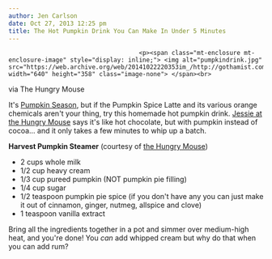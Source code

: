 ```yaml
---
author: Jen Carlson
date: Oct 27, 2013 12:25 pm
title: The Hot Pumpkin Drink You Can Make In Under 5 Minutes
---
```


	
										<p><span class="mt-enclosure mt-enclosure-image" style="display: inline;"> <img alt="pumpkindrink.jpg" src="https://web.archive.org/web/20141022220353im_/http://gothamist.com/attachments/arts_jen/pumpkindrink.jpg" width="640" height="358" class="image-none"> </span><br>
<span class="photo_caption">via The Hungry Mouse</span></p>

<p>It&apos;s <a href="https://web.archive.org/web/20141022220353/http://gothamist.com/2013/10/14/pumpkin_guts.php">Pumpkin Season</a>, but if the Pumpkin Spice Latte and its various orange chemicals aren&apos;t your thing, try this homemade hot pumpkin drink. <a href="https://web.archive.org/web/20141022220353/http://www.thehungrymouse.com/2013/10/24/harvest-pumpkin-steamer/">Jessie at the Hungry Mouse</a> says it&apos;s like hot chocolate, but with pumpkin instead of cocoa... and it only takes a few minutes to whip up a batch.  </p>

<p><strong>Harvest Pumpkin Steamer</strong> (courtesy of <a href="https://web.archive.org/web/20141022220353/http://www.thehungrymouse.com/">the Hungry Mouse</a>)<br>
</p><ul><li>2 cups whole milk<br>
</li><li>1/2 cup heavy cream<br>
</li><li>1/3 cup pureed pumpkin (NOT pumpkin pie filling)<br>
</li><li>1/4 cup sugar<br>
</li><li>1/2 teaspoon pumpkin pie spice (if you don&apos;t have any you can just make it out of cinnamon, ginger, nutmeg, allspice and clove)<br>
</li><li>1 teaspoon vanilla extract</li></ul><p></p>

<p>Bring all the ingredients together in a pot and simmer over medium-high heat, and you&apos;re done! You <em>can</em> add whipped cream but why do that when you can add rum?</p>					
										
									
				